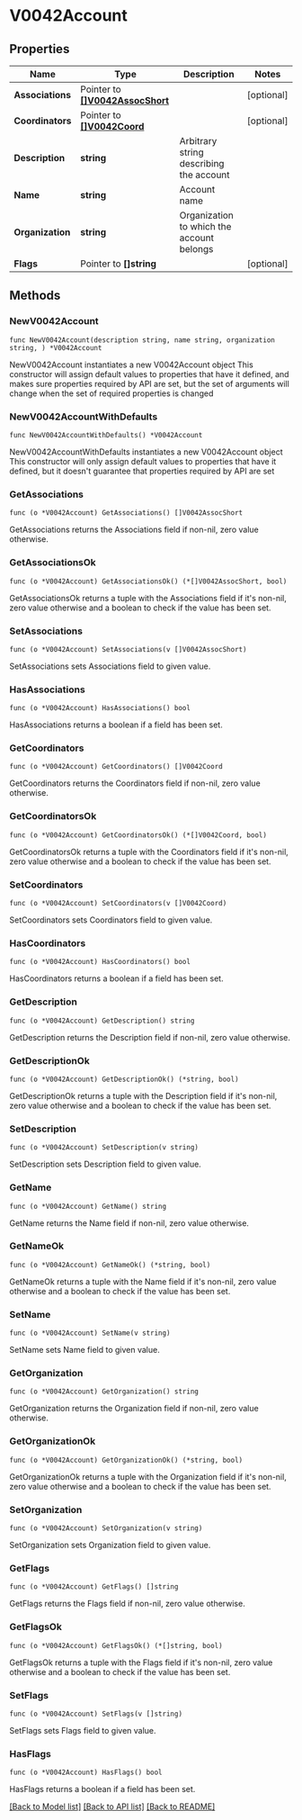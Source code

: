 # V0042Account

## Properties

Name | Type | Description | Notes
------------ | ------------- | ------------- | -------------
**Associations** | Pointer to [**[]V0042AssocShort**](V0042AssocShort.md) |  | [optional] 
**Coordinators** | Pointer to [**[]V0042Coord**](V0042Coord.md) |  | [optional] 
**Description** | **string** | Arbitrary string describing the account | 
**Name** | **string** | Account name | 
**Organization** | **string** | Organization to which the account belongs | 
**Flags** | Pointer to **[]string** |  | [optional] 

## Methods

### NewV0042Account

`func NewV0042Account(description string, name string, organization string, ) *V0042Account`

NewV0042Account instantiates a new V0042Account object
This constructor will assign default values to properties that have it defined,
and makes sure properties required by API are set, but the set of arguments
will change when the set of required properties is changed

### NewV0042AccountWithDefaults

`func NewV0042AccountWithDefaults() *V0042Account`

NewV0042AccountWithDefaults instantiates a new V0042Account object
This constructor will only assign default values to properties that have it defined,
but it doesn't guarantee that properties required by API are set

### GetAssociations

`func (o *V0042Account) GetAssociations() []V0042AssocShort`

GetAssociations returns the Associations field if non-nil, zero value otherwise.

### GetAssociationsOk

`func (o *V0042Account) GetAssociationsOk() (*[]V0042AssocShort, bool)`

GetAssociationsOk returns a tuple with the Associations field if it's non-nil, zero value otherwise
and a boolean to check if the value has been set.

### SetAssociations

`func (o *V0042Account) SetAssociations(v []V0042AssocShort)`

SetAssociations sets Associations field to given value.

### HasAssociations

`func (o *V0042Account) HasAssociations() bool`

HasAssociations returns a boolean if a field has been set.

### GetCoordinators

`func (o *V0042Account) GetCoordinators() []V0042Coord`

GetCoordinators returns the Coordinators field if non-nil, zero value otherwise.

### GetCoordinatorsOk

`func (o *V0042Account) GetCoordinatorsOk() (*[]V0042Coord, bool)`

GetCoordinatorsOk returns a tuple with the Coordinators field if it's non-nil, zero value otherwise
and a boolean to check if the value has been set.

### SetCoordinators

`func (o *V0042Account) SetCoordinators(v []V0042Coord)`

SetCoordinators sets Coordinators field to given value.

### HasCoordinators

`func (o *V0042Account) HasCoordinators() bool`

HasCoordinators returns a boolean if a field has been set.

### GetDescription

`func (o *V0042Account) GetDescription() string`

GetDescription returns the Description field if non-nil, zero value otherwise.

### GetDescriptionOk

`func (o *V0042Account) GetDescriptionOk() (*string, bool)`

GetDescriptionOk returns a tuple with the Description field if it's non-nil, zero value otherwise
and a boolean to check if the value has been set.

### SetDescription

`func (o *V0042Account) SetDescription(v string)`

SetDescription sets Description field to given value.


### GetName

`func (o *V0042Account) GetName() string`

GetName returns the Name field if non-nil, zero value otherwise.

### GetNameOk

`func (o *V0042Account) GetNameOk() (*string, bool)`

GetNameOk returns a tuple with the Name field if it's non-nil, zero value otherwise
and a boolean to check if the value has been set.

### SetName

`func (o *V0042Account) SetName(v string)`

SetName sets Name field to given value.


### GetOrganization

`func (o *V0042Account) GetOrganization() string`

GetOrganization returns the Organization field if non-nil, zero value otherwise.

### GetOrganizationOk

`func (o *V0042Account) GetOrganizationOk() (*string, bool)`

GetOrganizationOk returns a tuple with the Organization field if it's non-nil, zero value otherwise
and a boolean to check if the value has been set.

### SetOrganization

`func (o *V0042Account) SetOrganization(v string)`

SetOrganization sets Organization field to given value.


### GetFlags

`func (o *V0042Account) GetFlags() []string`

GetFlags returns the Flags field if non-nil, zero value otherwise.

### GetFlagsOk

`func (o *V0042Account) GetFlagsOk() (*[]string, bool)`

GetFlagsOk returns a tuple with the Flags field if it's non-nil, zero value otherwise
and a boolean to check if the value has been set.

### SetFlags

`func (o *V0042Account) SetFlags(v []string)`

SetFlags sets Flags field to given value.

### HasFlags

`func (o *V0042Account) HasFlags() bool`

HasFlags returns a boolean if a field has been set.


[[Back to Model list]](../README.md#documentation-for-models) [[Back to API list]](../README.md#documentation-for-api-endpoints) [[Back to README]](../README.md)


